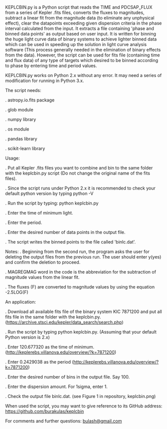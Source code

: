 
KEPLCBIN.py is a Python script that reads the TIME and PDCSAP_FLUX from a series of Kepler .fits files, converts the fluxes to magnitudes, subtract a linear fit from the magnitude data (to eliminate any unphysical effect), clear the datapoints exceeding given dispersion criteria in the phase interval calculated from the input. It extracts a file containing 'phase and binned data points' as output based on user input. It is written for binning the huge light curve data of binary systems to achieve lighter binned data which can be used in speeding up the solution in light curve analysis software (This process generally needed in the elimination of binary effects from the data). However, the script can be used for fits file (containing time and flux data) of any type of targets which desired to be binned according to phase by entering time and period values. 

KEPLCBIN.py works on Python 2.x without any error. It may need a series of modification for running in Python 3.x.



The script needs:

. astropy.io.fits package

. glob module

. numpy library

. os module

. pandas library

. scikit-learn library




Usage:

. Put all Kepler .fits files you want to combine and bin to the same folder with the keplcbin.py script (Do not change the original name of the fits files).

. Since the script runs under Python 2.x it is recommended to check your default python version by typing python -V

. Run the script by typing: python keplcbin.py

. Enter the time of minimum light.

. Enter the period.

. Enter the desired number of data points in the output file.

. The script writes the binned points to the file called 'binlc.dat'.




Notes: . Beginning from the second run, the program asks the user for deleting the output files from the previous run. The user should enter y(yes) and confirm the deletion to proceed.

. MAGREGMAG word in the code is the abbreviation for the subtraction of magnitude values from the linear fit.

. The fluxes (F) are converted to magnitude values by using the equation -2.5LOG(F)




An application:

. Download all available fits file of the binary system KIC 7871200 and put all fits file in the same folder with the keplcbin.py. (https://archive.stsci.edu/kepler/data_search/search.php)

. Run the script by typing python keplcbin.py. (Assuming that your default Python version is 2.x)

. Enter 120.677320 as the time of minimum. (http://keplerebs.villanova.edu/overview/?k=7871200)

. Enter 0.2429038 as the period (http://keplerebs.villanova.edu/overview/?k=7871200)

. Enter the desired number of bins in the output file. Say 100.

. Enter the dispersion amount. For 1sigma, enter 1.

. Check the output file binlc.dat. (see Figure 1 in repository, keplcbin.png)


When used the script, you may want to give reference to its GitHub address: https://github.com/burakulas/keplcbin


For comments and further questions: bulash@gmail.com




